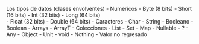 Los tipos de datos (clases envolventes)
	- Numericos
		- Byte (8 bits)
		- Short (16 bits)
		- Int (32 bits)
		- Long (64 bits)		
		- Float (32 bits)
		- Double (64 bits)
	- Caracteres
		- Char
		- String
	- Booleano
		- Boolean
	- Arrays
		- ArrayT
	- Colecciones
		- List
		- Set
		- Map
	- Nullable
		- ?
	- Any
		- Object
	- Unit
		- void
	- Nothing
		- Valor no regresado

